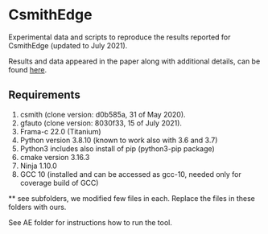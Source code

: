 # CsmithEdge

Experimental data and scripts to reproduce the results reported for CsmithEdge (updated to July 2021).

Results and data appeared in the paper along with additional details, can be found [here](https://github.com/karineek/CsmithEdge/tree/master/results).

Requirements
------------
1. csmith (clone version: d0b585a, 31 of May 2020).
2. gfauto (clone version: 8030f33, 15 of July 2021).
3. Frama-c 22.0 (Titanium)
4. Python version 3.8.10 (known to work also with 3.6 and 3.7)
5. Python3 includes also install of pip (python3-pip package) 
6. cmake version 3.16.3
7. Ninja 1.10.0
8. GCC 10 (installed and can be accessed as gcc-10, needed only for coverage build of GCC)

** see subfolders, we modified few files in each. Replace the files in these folders with ours.

See AE folder for instructions how to run the tool.
